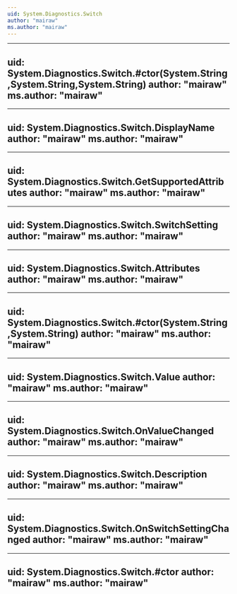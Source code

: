 ```yaml
---
uid: System.Diagnostics.Switch
author: "mairaw"
ms.author: "mairaw"
---
```


---
uid: System.Diagnostics.Switch.#ctor(System.String,System.String,System.String)
author: "mairaw"
ms.author: "mairaw"
---

---
uid: System.Diagnostics.Switch.DisplayName
author: "mairaw"
ms.author: "mairaw"
---

---
uid: System.Diagnostics.Switch.GetSupportedAttributes
author: "mairaw"
ms.author: "mairaw"
---

---
uid: System.Diagnostics.Switch.SwitchSetting
author: "mairaw"
ms.author: "mairaw"
---

---
uid: System.Diagnostics.Switch.Attributes
author: "mairaw"
ms.author: "mairaw"
---

---
uid: System.Diagnostics.Switch.#ctor(System.String,System.String)
author: "mairaw"
ms.author: "mairaw"
---

---
uid: System.Diagnostics.Switch.Value
author: "mairaw"
ms.author: "mairaw"
---

---
uid: System.Diagnostics.Switch.OnValueChanged
author: "mairaw"
ms.author: "mairaw"
---

---
uid: System.Diagnostics.Switch.Description
author: "mairaw"
ms.author: "mairaw"
---

---
uid: System.Diagnostics.Switch.OnSwitchSettingChanged
author: "mairaw"
ms.author: "mairaw"
---

---
uid: System.Diagnostics.Switch.#ctor
author: "mairaw"
ms.author: "mairaw"
---
